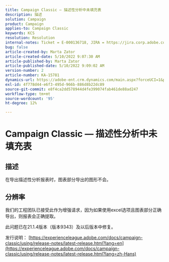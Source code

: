```yaml
---
title: Campaign Classic — 描述性分析中未填充表
description: 描述
solution: Campaign
product: Campaign
applies-to: Campaign Classic
keywords: KCS
resolution: Resolution
internal-notes: Ticket = E-000136718, JIRA = https://jira.corp.adobe.com/browse/NEO-24963
bug: false
article-created-by: Marta Zator
article-created-date: 5/10/2022 9:07:30 AM
article-published-by: Marta Zator
article-published-date: 5/10/2022 9:09:02 AM
version-number: 2
article-number: KA-15781
dynamics-url: https://adobe-ent.crm.dynamics.com/main.aspx?forceUCI=1&pagetype=entityrecord&etn=knowledgearticle&id=9265709d-40d0-ec11-a7b5-00224809c101
exl-id: 4f778d44-e6f3-495d-966b-886d8b22dc89
source-git-commit: e8f4ca2dd578944d4fe399074fab461de88ad247
workflow-type: tm+mt
source-wordcount: '95'
ht-degree: 12%

---
```


# Campaign Classic — 描述性分析中未填充表

## 描述


在导出描述性分析报表时，图表部分导出的图形不会。


## 分辨率


我们的工程团队已接受此作为增强请求，因为如果使用excel选项且图表部分正确导出，则报表会正确提取。

此问题已在21.1.4版本（版本9343）及以后版本中修复。

发行说明： [https://experienceleague.adobe.com/docs/campaign-classic/using/release-notes/latest-release.html?lang=en](https://experienceleague.adobe.com/docs/campaign-classic/using/release-notes/latest-release.html?lang=zh-Hans)
